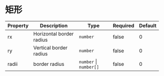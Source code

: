 # 矩形

| Property | Description              | Type                       | Required | Default |
| -------- | ------------------------ | -------------------------- | -------- | ------- |
| rx       | Horizontal border radius | `number`                   | false    | 0       |
| ry       | Vertical border radius   | `number`                   | false    | 0       |
| radii    | border radius            | `number` &#124; `number[]` | false    | 0       |
